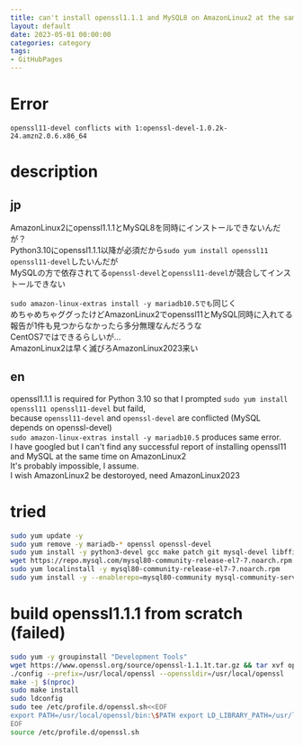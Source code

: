 ```yaml
---
title: can't install openssl1.1.1 and MySQL8 on AmazonLinux2 at the same time.
layout: default
date: 2023-05-01 00:00:00
categories: category
tags:
- GitHubPages
---
```


# Error
`openssl11-devel conflicts with 1:openssl-devel-1.0.2k-24.amzn2.0.6.x86_64`  

# description
## jp
AmazonLinux2にopenssl1.1.1とMySQL8を同時にインストールできないんだが？  
Python3.10にopenssl1.1.1以降が必須だから`sudo yum install openssl11 openssl11-devel`したいんだが  
MySQLの方で依存されてる`openssl-devel`と`openssl11-devel`が競合してインストールできない  

`sudo amazon-linux-extras install -y mariadb10.5でも`同じく  
めちゃめちゃググったけどAmazonLinux2でopenssl11とMySQL同時に入れてる報告が1件も見つからなかったら多分無理なんだろうな  
CentOS7ではできるらしいが…  
AmazonLinux2は早く滅びろAmazonLinux2023来い  

## en
openssl1.1.1 is required for Python 3.10 so that I prompted `sudo yum install openssl11 openssl11-devel` but faild,  
because `openssl11-devel` and `openssl-devel` are conflicted (MySQL depends on openssl-devel)  
`sudo amazon-linux-extras install -y mariadb10.5` produces same error.  
I have googled but I can't find any successful report of installing openssl11 and MySQL at the same time on AmazonLinux2  
It's probably impossible, I assume.  
I wish AmazonLinux2 be destoroyed, need AmazonLinux2023  

# tried
```sh
sudo yum update -y
sudo yum remove -y mariadb-* openssl openssl-devel
sudo yum install -y python3-devel gcc make patch git mysql-devel libffi-devel bzip2 bzip2-devel readline readline-devel sqlite sqlite-devel tk-devel xz-devel zlib-devel ncurses-devel
wget https://repo.mysql.com/mysql80-community-release-el7-7.noarch.rpm
sudo yum localinstall -y mysql80-community-release-el7-7.noarch.rpm
sudo yum install -y --enablerepo=mysql80-community mysql-community-server mysql-community-devel
```

# build openssl1.1.1 from scratch (failed)
```sh
sudo yum -y groupinstall "Development Tools"
wget https://www.openssl.org/source/openssl-1.1.1t.tar.gz && tar xvf openssl-1.1.1t.tar.gz && cd openssl-1.1*/
./config --prefix=/usr/local/openssl --openssldir=/usr/local/openssl
make -j $(nproc)
sudo make install
sudo ldconfig
sudo tee /etc/profile.d/openssl.sh<<EOF
export PATH=/usr/local/openssl/bin:\$PATH export LD_LIBRARY_PATH=/usr/local/openssl/lib:\$LD_LIBRARY_PATH
EOF
source /etc/profile.d/openssl.sh
```